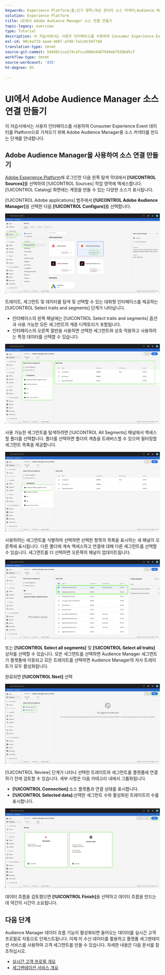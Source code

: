 ```yaml
---
keywords: Experience Platform;홈;인기 항목;대상 관리자 소스 커넥터;Audience Manager;대상 관리자 커넥터
solution: Experience Platform
title: UI에서 Adobe Audience Manager 소스 연결 만들기
topic-legacy: overview
type: Tutorial
description: 이 자습서에서는 사용자 인터페이스를 사용하여 Consumer Experience Event 데이터를 Platform으로 가져오기 위한 Adobe Audience Manager용 소스 커넥터를 만드는 단계를 안내합니다.
exl-id: 90c4a719-aaad-4687-afd8-7a1c0c56f744
translation-type: tm+mt
source-git-commit: 5d449c1ca174cafcca988e9487940eb7550bd5cf
workflow-type: tm+mt
source-wordcount: '435'
ht-degree: 0%

---
```


# UI에서 Adobe Audience Manager 소스 연결 만들기

이 자습서에서는 사용자 인터페이스를 사용하여 Consumer Experience Event 데이터를 Platform으로 가져오기 위해 Adobe Audience Manager용 소스 커넥터를 만드는 단계를 안내합니다.

## Adobe Audience Manager을 사용하여 소스 연결 만들기

[Adobe Experience Platform](https://platform.adobe.com)에 로그인한 다음 왼쪽 탐색 막대에서 **[!UICONTROL Sources]**&#x200B;를 선택하여 [!UICONTROL Sources] 작업 영역에 액세스합니다. [!UICONTROL Catalog] 화면에는 계정을 만들 수 있는 다양한 소스가 표시됩니다.

[!UICONTROL Adobe applications] 범주에서 **[!UICONTROL Adobe Audience Manager]**&#x200B;을 선택한 다음 **[!UICONTROL Configure]**&#x200B;를 선택합니다.

![카탈로그](../../../../images/tutorials/create/aam/catalog.png)

트레이트, 세그먼트 및 데이터를 탐색 및 선택할 수 있는 대화형 인터페이스를 제공하는 [!UICONTROL Select traits and segments] 단계가 나타납니다.

* 인터페이스의 왼쪽 패널에는 [!UICONTROL Select traits and segments] 옵션과 사용 가능한 모든 세그먼트의 계층 디렉토리가 포함됩니다.
* 인터페이스의 오른쪽 절반을 사용하면 선택한 세그먼트와 상호 작용하고 사용하려는 특정 데이터를 선택할 수 있습니다.

![add-data](../../../../images/tutorials/create/aam/add-data.png)

사용 가능한 세그먼트를 탐색하려면 [!UICONTROL All Segments] 패널에서 액세스할 폴더를 선택합니다. 폴더를 선택하면 폴더의 계층을 트래버스할 수 있으며 필터링할 세그먼트 목록을 제공합니다.

![segment-folder](../../../../images/tutorials/create/aam/segment-folder.png)

사용하려는 세그먼트를 식별하여 선택하면 선택한 항목의 목록을 표시하는 새 패널이 오른쪽에 표시됩니다. 다른 폴더에 계속 액세스하고 연결에 대해 다른 세그먼트를 선택할 수 있습니다. 세그먼트를 더 선택하면 오른쪽의 패널이 업데이트됩니다.

![select-data](../../../../images/tutorials/create/aam/select-data.png)

또는 **[!UICONTROL Select all segments]** 및 **[!UICONTROL Select all traits]** 상자를 선택할 수 있습니다. 모든 세그먼트를 선택하면 Audience Manager 세그먼트가 플랫폼에 이동되고 모든 트레이트를 선택하면 Audience Manager의 자사 트레이트가 모두 활성화됩니다.

완료되면 **[!UICONTROL Next]** 선택

![모든 세그먼트](../../../../images/tutorials/create/aam/all-segments.png)

[!UICONTROL Review] 단계가 나타나 선택한 트레이트와 세그먼트를 플랫폼에 연결하기 전에 검토할 수 있습니다. 세부 사항은 다음 카테고리 내에서 그룹화됩니다.

* **[!UICONTROL Connection]**:소스 플랫폼과 연결 상태를 표시합니다.
* **[!UICONTROL Selected data]**:선택한 세그먼트 수와 활성화된 트레이트의 수를 표시합니다.

![검토](../../../../images/tutorials/create/aam/review.png)

데이터 흐름을 검토했으면 **[!UICONTROL Finish]**&#x200B;을 선택하고 데이터 흐름을 만드는 데 약간의 시간이 소요됩니다.

## 다음 단계

Audience Manager 데이터 흐름 기능이 활성화되면 들어오는 데이터를 실시간 고객 프로필로 자동으로 인제스트됩니다. 이제 이 수신 데이터를 활용하고 플랫폼 세그멘테이션 서비스를 사용하여 고객 세그먼트를 만들 수 있습니다. 자세한 내용은 다음 문서를 참조하십시오.

* [실시간 고객 프로필 개요](../../../../../profile/home.md)
* [세그멘테이션 서비스 개요](../../../../../segmentation/home.md)
